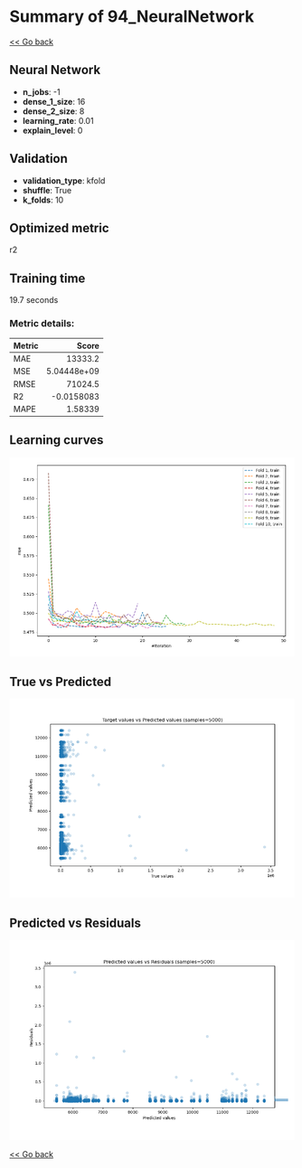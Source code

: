 # Summary of 94_NeuralNetwork

[<< Go back](../README.md)


## Neural Network
- **n_jobs**: -1
- **dense_1_size**: 16
- **dense_2_size**: 8
- **learning_rate**: 0.01
- **explain_level**: 0

## Validation
 - **validation_type**: kfold
 - **shuffle**: True
 - **k_folds**: 10

## Optimized metric
r2

## Training time

19.7 seconds

### Metric details:
| Metric   |           Score |
|:---------|----------------:|
| MAE      | 13333.2         |
| MSE      |     5.04448e+09 |
| RMSE     | 71024.5         |
| R2       |    -0.0158083   |
| MAPE     |     1.58339     |



## Learning curves
![Learning curves](learning_curves.png)
## True vs Predicted

![True vs Predicted](true_vs_predicted.png)


## Predicted vs Residuals

![Predicted vs Residuals](predicted_vs_residuals.png)



[<< Go back](../README.md)
